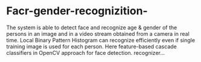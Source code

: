 # Facr-gender-recognizition-
The system is able to detect face and recognize age &amp; gender of the persons in an image and in a video stream obtained from a camera in real time. Local Binary Pattern Histogram can recognize efficiently even if single training image is used for each person. Here feature-based cascade classifiers in OpenCV approach for face detection. recognizer…

